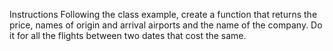 Instructions
Following the class example, create a function that returns the price, names of origin and arrival airports and the name of the company. Do it for all the flights between two dates that cost the same.